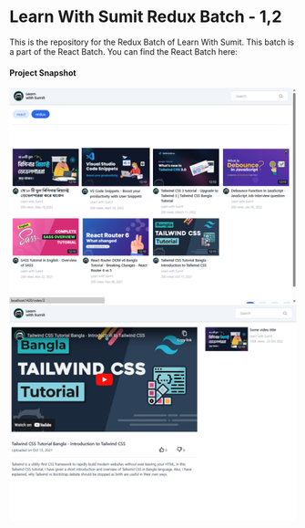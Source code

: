 # Learn With Sumit Redux Batch - 1,2

This is the repository for the Redux Batch of Learn With Sumit. This batch is a part of the React Batch. You can find the React Batch here:

#### Project Snapshot

  <img src="./public/home.png" >
  <img src="./public/video.png" >
